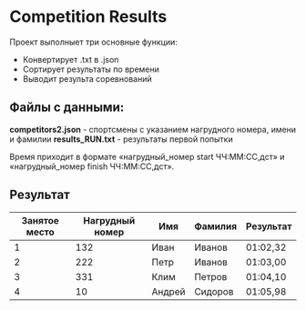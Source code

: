  # Competition Results
Проект выполныет три основные функции:
- Конвертирует .txt в .json
- Сортирует результаты по времени
- Выводит результа соревнований

## Файлы с данными:

**competitors2.json** - спортсмены с указанием нагрудного номера, имени и фамилии
**results_RUN.txt** - результаты первой попытки

Время приходит в формате «нагрудный_номер start ЧЧ:ММ:СС,дст» и «нагрудный_номер finish ЧЧ:ММ:СС,дст».

## Результат

| Занятое место | Нагрудный номер | Имя | Фамилия | Результат |
| --- | --- | --- | --- | --- |
| 1 | 132 | Иван | Иванов | 01:02,32 |
| 2 | 222 | Петр | Иванов | 01:03,00 |
| 3 | 331 | Клим | Петров | 01:04,10 |
| 4 | 10 | Андрей | Сидоров | 01:05,98 |
